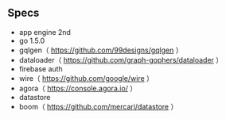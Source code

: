 ## Specs
- app engine 2nd
- go 1.5.0
- gqlgen（ https://github.com/99designs/gqlgen ）
- dataloader（ https://github.com/graph-gophers/dataloader ）
- firebase auth
- wire（ https://github.com/google/wire ）
- agora（ https://console.agora.io/ ）
- datastore
- boom（ https://github.com/mercari/datastore ）
